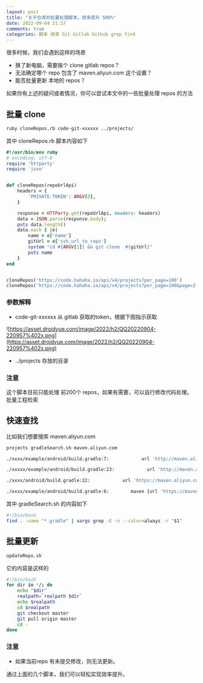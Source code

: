 ```yaml
---
layout: post
title: "关于仓库的批量处理脚本，效率提升 500%"
date: 2022-09-04 21:57
comments: true
categories: 脚本 效率 Git Gitlab Github grep find 
---
```

很多时候，我们会遇到这样的场景

  * 换了新电脑，需要挨个 clone gitlab repos？
  * 无法确定哪个 repo 包含了 maven.aliyun.com 这个设置？
  * 能否批量更新 本地的 repos？

如果你有上述的疑问或者情况，你可以尝试本文中的一些批量处理 repos 的方法

<!--more-->

## 批量 clone
```bash
ruby cloneRepos.rb code-git-xxxxxx ../projects/
```

其中 cloneRepos.rb 脚本内容如下
```ruby
#!/usr/bin/env ruby
# encoding: utf-8
require 'httparty'
require 'json'


def cloneRepos(repoUrlApi)
    headers = {
        'PRIVATE-TOKEN': ARGV[0],
    }

    response = HTTParty.get(repoUrlApi, headers: headers)
    data = JSON.parse(response.body);
    puts data.length()
    data.each { |e|
        name = e['name']
        gitUrl = e['ssh_url_to_repo']
        system "cd #{ARGV[1]} && git clone  #{gitUrl}"
        puts name
    }
end


cloneRepos('https://code.hahaha.io/api/v4/projects?per_page=100')
cloneRepos('https://code.hahaha.io/api/v4/projects?per_page=100&page=2')

```

### 参数解释
  * code-git-xxxxxx 从 gitlab 获取的token，根据下图指示获取

![https://asset.droidyue.com/image/2022/h2/QQ20220904-220957%402x.png](https://asset.droidyue.com/image/2022/h2/QQ20220904-220957%402x.png)


  * ../projects 存放的目录


### 注意

这个脚本目前只能处理 前200个 repos，如果有需要，可以自行修改代码处理。
批量工程检索

## 快速查找

比如我们想要搜索 maven.aliyun.com 

```bash
projects gradleSearch.sh maven.aliyun.com

./xxxx/example/android/build.gradle:7:            url 'http://maven.aliyun.com/nexus/content/repositories/releases/'

./xxxxx/example/android/build.gradle:23:            url 'http://maven.aliyun.com/nexus/content/repositories/releases/'

./xxxx/android/build.gradle:22:            url 'https://maven.aliyun.com/repository/public/'

./xxxx/example/android/build.gradle:6:        maven {url 'https://maven.aliyun.com/repository/google'
```


其中 gradleSearch.sh 的内容如下
```bash
#!/bin/bash
find . -name "*.gradle" | xargs grep -E -n --color=always -r "$1"

```



## 批量更新 
```bash
updateRepo.sh
```

它的内容是这样的
```bash
#!/bin/bash
for dir in */; do
    echo "$dir"
    realpath=`realpath $dir`
    echo $realpath
    cd $realpath
    git checkout master
    git pull origin master
    cd -
done

```



### 注意
  * 如果当前repo 有未提交修改，则无法更新。 


通过上面的几个脚本，我们可以轻松实现效率提升。












